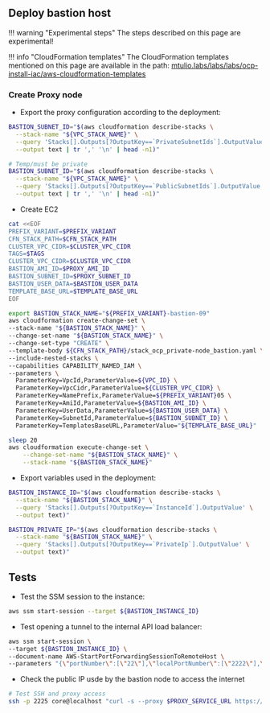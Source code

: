 ## Deploy bastion host

!!! warning "Experimental steps"
    The steps described on this page are experimental!

!!! info "CloudFormation templates"
    The CloudFormation templates mentioned on this page are available in the path:
    [mtulio.labs/labs/labs/ocp-install-iac/aws-cloudformation-templates](https://github.com/mtulio/mtulio.labs/tree/master/labs/ocp-install-iac/aws-cloudformation-templates)


### Create Proxy node

- Export the proxy configuration according to the deployment:

```sh
BASTION_SUBNET_ID="$(aws cloudformation describe-stacks \
  --stack-name "${VPC_STACK_NAME}" \
  --query 'Stacks[].Outputs[?OutputKey==`PrivateSubnetIds`].OutputValue' \
  --output text | tr ',' '\n' | head -n1)"

# Temp/must be private
BASTION_SUBNET_ID="$(aws cloudformation describe-stacks \
  --stack-name "${VPC_STACK_NAME}" \
  --query 'Stacks[].Outputs[?OutputKey==`PublicSubnetIds`].OutputValue' \
  --output text | tr ',' '\n' | head -n1)"
```

- Create EC2

```sh
cat <<EOF
PREFIX_VARIANT=$PREFIX_VARIANT
CFN_STACK_PATH=$CFN_STACK_PATH
CLUSTER_VPC_CIDR=$CLUSTER_VPC_CIDR
TAGS=$TAGS
CLUSTER_VPC_CIDR=$CLUSTER_VPC_CIDR
BASTION_AMI_ID=$PROXY_AMI_ID
BASTION_SUBNET_ID=$PROXY_SUBNET_ID
BASTION_USER_DATA=$BASTION_USER_DATA
TEMPLATE_BASE_URL=$TEMPLATE_BASE_URL
EOF

export BASTION_STACK_NAME="${PREFIX_VARIANT}-bastion-09"
aws cloudformation create-change-set \
--stack-name "${BASTION_STACK_NAME}" \
--change-set-name "${BASTION_STACK_NAME}" \
--change-set-type "CREATE" \
--template-body ${CFN_STACK_PATH}/stack_ocp_private-node_bastion.yaml \
--include-nested-stacks \
--capabilities CAPABILITY_NAMED_IAM \
--parameters \
  ParameterKey=VpcId,ParameterValue=${VPC_ID} \
  ParameterKey=VpcCidr,ParameterValue=${CLUSTER_VPC_CIDR} \
  ParameterKey=NamePrefix,ParameterValue=${PREFIX_VARIANT}05 \
  ParameterKey=AmiId,ParameterValue=${BASTION_AMI_ID} \
  ParameterKey=UserData,ParameterValue=${BASTION_USER_DATA} \
  ParameterKey=SubnetId,ParameterValue=${BASTION_SUBNET_ID} \
  ParameterKey=TemplatesBaseURL,ParameterValue="${TEMPLATE_BASE_URL}"

sleep 20
aws cloudformation execute-change-set \
    --change-set-name "${BASTION_STACK_NAME}" \
    --stack-name "${BASTION_STACK_NAME}"
```

- Export variables used in the deployment:

```sh
BASTION_INSTANCE_ID="$(aws cloudformation describe-stacks \
  --stack-name "${BASTION_STACK_NAME}" \
  --query 'Stacks[].Outputs[?OutputKey==`InstanceId`].OutputValue' \
  --output text)"

BASTION_PRIVATE_IP="$(aws cloudformation describe-stacks \
  --stack-name "${BASTION_STACK_NAME}" \
  --query 'Stacks[].Outputs[?OutputKey==`PrivateIp`].OutputValue' \
  --output text)"
```

## Tests

- Test the SSM session to the instance:

```sh
aws ssm start-session --target ${BASTION_INSTANCE_ID} 
```

- Test opening a tunnel to the internal API load balancer:

```sh
aws ssm start-session \
--target ${BASTION_INSTANCE_ID} \
--document-name AWS-StartPortForwardingSessionToRemoteHost \
--parameters "{\"portNumber\":[\"22\"],\"localPortNumber\":[\"2222\"],\"host\":[\"$BASTION_PRIVATE_IP\"]}"
```

- Check the public IP usde by the bastion node to access the internet

```sh
# Test SSH and proxy access
ssh -p 2225 core@localhost "curl -s --proxy $PROXY_SERVICE_URL https://mtulio.dev/api/geo" | jq .
```
